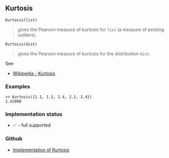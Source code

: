 ## Kurtosis

```
Kurtosis(list)
```

> gives the Pearson measure of kurtosis for `list` (a measure of existing outliers). 

```
Kurtosis(dist)
```

> gives the Pearson measure of kurtosis for the distribution `dist`. 

See
* [Wikipedia - Kurtosis](https://en.wikipedia.org/wiki/Kurtosis)

### Examples

```
>> Kurtosis({1.1, 1.2, 1.4, 2.1, 2.4})
1.42098
```






### Implementation status

* &#x2705; - full supported

### Github

* [Implementation of Kurtosis](https://github.com/axkr/symja_android_library/blob/master/symja_android_library/matheclipse-core/src/main/java/org/matheclipse/core/builtin/StatisticsFunctions.java#L4564) 
